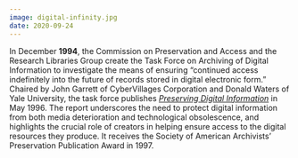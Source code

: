 ```yaml
---
image: digital-infinity.jpg
date: 2020-09-24
---
```


In December **1994**, the Commission on Preservation and Access and the Research Libraries Group create the Task Force on Archiving of Digital Information to investigate the means of ensuring “continued access indefinitely into the future of records stored in digital electronic form.” Chaired by John Garrett of CyberVillages Corporation and Donald Waters of Yale University, the task force publishes _[Preserving Digital Information](https://www.clir.org/wp-content/uploads/sites/6/pub63watersgarrett.pdf)_ in May 1996. The report underscores the need to protect digital information from both media deterioration and technological obsolescence, and highlights the crucial role of creators in helping ensure access to the digital resources they produce. It receives the Society of American Archivists’ Preservation Publication Award in 1997.